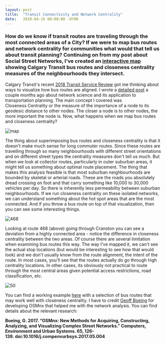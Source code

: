 ```yaml
---
layout: post
title:  "Transit Connectivity and Network Centrality"
date:   2018-04-16 00:00:00 -0700
---
```

### How do we know if transit routes are traveling through the most connected areas of a City? If we were to map bus routes and network centrality for communities what would that tell us about transit planning? Continuing on from my post about Social Street Networks, I've created an [interactive map](https://smohiudd.github.io/bus-route-closeness/) showing Calgary Transit bus routes and closeness centrality measures of the neighbourhoods they intersect.

Calgary Transit's recent [2018 Transit Service Review](https://engage.calgary.ca/BusReview) got me thinking about ways to visualize how bus routes are aligned. I wrote a [detailed post](https://nodalscapes.wordpress.com/2018/02/19/social-street-networks/) a couple months ago about network science and its application to transportation planning. The main concept I covered was Closeness Centrality or the measure of the importance of a node to its geodesic distance to other nodes. The closer a node is to other nodes, the more important the node is. Now, what happens when we map bus routes and closeness centrality?

![map](https://s3-us-west-2.amazonaws.com/smohiudd.github.co/transit-connectivity/screenshot.png)

The thing about superimposing bus routes and closeness centrality is that it doesn't make much sense for long commuter routes. Since these routes are travelling through so many neighbourhoods with different street orientations and on different street types the centrality measures don't tell us much. But when we look at collector routes, particularly in outer suburban areas, it might tell us something about optimal route placement. The thing that makes this analysis feasible is that most suburban neighbourhoods are bounded by skeletal or arterial roads. These are the roads you absolutely dread crossing on foot and that carry something like 10,000 to 30,000 vehicles per day. So there is inherently less permeability between suburban neighbourhoods. If we run closeness centrality on these isolated networks, we can understand something about the hot spot areas that are the most connected. And if you throw a bus route on top of that visualization, then you can see some interesting things.

![468](https://s3-us-west-2.amazonaws.com/smohiudd.github.co/transit-connectivity/468.png)

Looking at route 468 (above) going through Cranston you can see a deviation from a highly connected area - notice the difference in closeness centrality between the two areas. Of course there are several limitation when examining bus routes this way. The way I've mapped it, we can't see the actual stop locations (but would be interesting to see how that would look) and we don't usually know from the route alignment, the intent of the route. In most cases, you'll see that the routes actually do go through high centrality locations. In other cases, its obviously not practical to route through the most central areas given potential access restrictions, road classification, etc.

![50](https://s3-us-west-2.amazonaws.com/smohiudd.github.co/transit-connectivity/route50.png)

You can find a working example [here](https://smohiudd.github.io/bus-route-closeness/) with a selection of bus routes that may work well with closeness centrality. I have to credit [Geoff Boeing](http://geoffboeing.com/publications/osmnx-complex-street-networks/) for developing OSMnx that helped me with the network analysis. You can find details about the relevant research:

**Boeing, G. 2017. “OSMnx: New Methods for Acquiring, Constructing, Analyzing, and Visualizing Complex Street Networks.” Computers, Environment and Urban Systems. 65, 126-139. doi:10.1016/j.compenvurbsys.2017.05.004**
